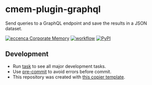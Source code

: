 # cmem-plugin-graphql

Send queries to a GraphQL endpoint and save the results in a JSON dataset.

[![eccenca Corporate Memory](https://img.shields.io/badge/eccenca-Corporate%20Memory-orange)](https://documentation.eccenca.com) [![workflow](https://github.com/eccenca/cmem-plugin-graphql/actions/workflows/check.yml/badge.svg)](https://github.com/eccenca/cmem-plugin-graphql/actions) [![PyPI](https://img.shields.io/pypi/v/cmem-plugin-graphql)](https://pypi.org/project/cmem-plugin-graphql/)

## Development

- Run [task](https://taskfile.dev/) to see all major development tasks.
- Use [pre-commit](https://pre-commit.com/) to avoid errors before commit.
- This repository was created with [this copier template](https://github.com/eccenca/cmem-plugin-template).

